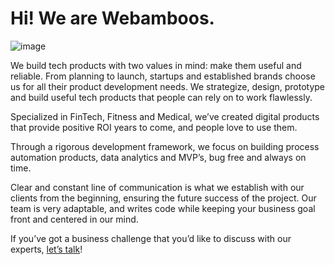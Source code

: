 # Hi! We are Webamboos.

![image](https://user-images.githubusercontent.com/9270494/174590700-8b3e7672-1380-46f6-954f-ad4209db109e.png)

We build tech products with two values in mind: make them useful and reliable. From planning to launch, startups and established brands choose us for all their product development needs. We strategize, design, prototype and build useful tech products that people can rely on to work flawlessly.

Specialized in FinTech, Fitness and Medical, we’ve created digital products that provide positive ROI years to come, and people love to use them.

Through a rigorous development framework, we focus on building process automation products, data analytics and MVP’s, bug free and always on time.

Clear and constant line of communication is what we establish with our clients from the beginning, ensuring the future success of the project. Our team is very adaptable, and writes code while keeping your business goal front and centered in our mind.

If you’ve got a business challenge that you’d like to discuss with our experts, [let’s talk](mailto:contact@webamboos.com)!
